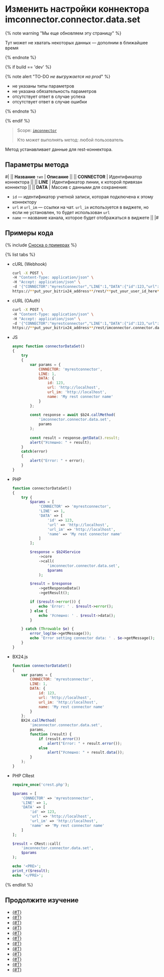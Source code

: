 # Изменить настройки коннектора imconnector.connector.data.set

{% note warning "Мы еще обновляем эту страницу" %}

Тут может не хватать некоторых данных — дополним в ближайшее время

{% endnote %}

{% if build == 'dev' %}

{% note alert "TO-DO _не выгружается на prod_" %}

- не указаны типы параметров
- не указана обязательность параметров
- отсутствует ответ в случае успеха
- отсутствует ответ в случае ошибки
  
{% endnote %}

{% endif %}

> Scope: [`imconnector`](../../scopes/permissions.md)
>
> Кто может выполнять метод: любой пользователь

Метод устанавливает данные для rest-коннектора.

## Параметры метода

#|
|| **Название**
`тип` | **Описание** ||
|| **CONNECTOR** | Идентификатор коннектора ||
|| **LINE** | Идентификатор линии, к которой привязан коннектор ||
|| **DATA** | Массив с данными для сохранения:
- `id` — идентификатор учетной записи, которая подключена к этому коннектору
- `url` и `url_im` — ссылки на чат. `url_im` используется в виджете, но если не установлен, то будет использован `url`
- `name` — название канала, которое будет отображаться в виджете ||
|#

## Примеры кода

{% include [Сноска о примерах](../../../_includes/examples.md) %}

{% list tabs %}

- cURL (Webhook)

    ```bash
    curl -X POST \
    -H "Content-Type: application/json" \
    -H "Accept: application/json" \
    -d '{"CONNECTOR":"myrestconnector","LINE":1,"DATA":{"id":123,"url":"http://localhost","url_im":"http://localhost","name":"My rest connector name"}}' \
    https://**put_your_bitrix24_address**/rest/**put_your_user_id_here**/**put_your_webbhook_here**/imconnector.connector.data.set
    ```

- cURL (OAuth)

    ```bash
    curl -X POST \
    -H "Content-Type: application/json" \
    -H "Accept: application/json" \
    -d '{"CONNECTOR":"myrestconnector","LINE":1,"DATA":{"id":123,"url":"http://localhost","url_im":"http://localhost","name":"My rest connector name"},"auth":"**put_access_token_here**"}' \
    https://**put_your_bitrix24_address**/rest/imconnector.connector.data.set
    ```

- JS


    ```js
    async function connectorDataSet()
    {
        try
        {
            var params = {
                CONNECTOR: 'myrestconnector',
                LINE: 1,
                DATA: {
                    id: 123,
                    url: 'http://localhost',
                    url_im: 'http://localhost',
                    name: 'My rest connector name'
                }
            };
            
            const response = await $b24.callMethod(
                'imconnector.connector.data.set',
                params
            );
            
            const result = response.getData().result;
            alert("Успешно: " + result);
        }
        catch(error)
        {
            alert("Error: " + error);
        }
    }
    ```

- PHP


    ```php
    function connectorDataSet()
    {
        try {
            $params = [
                'CONNECTOR' => 'myrestconnector',
                'LINE' => 1,
                'DATA' => [
                    'id' => 123,
                    'url' => 'http://localhost',
                    'url_im' => 'http://localhost',
                    'name' => 'My rest connector name'
                ]
            ];
    
            $response = $b24Service
                ->core
                ->call(
                    'imconnector.connector.data.set',
                    $params
                );
    
            $result = $response
                ->getResponseData()
                ->getResult();
    
            if ($result->error()) {
                echo 'Error: ' . $result->error();
            } else {
                echo 'Успешно: ' . $result->data();
            }
    
        } catch (Throwable $e) {
            error_log($e->getMessage());
            echo 'Error setting connector data: ' . $e->getMessage();
        }
    }
    ```

- BX24.js

    ```js
    function connectorDataSet()
    {
        var params = {
            CONNECTOR: 'myrestconnector',
            LINE: 1,
            DATA: {
                id: 123,
                url: 'http://localhost',
                url_im: 'http://localhost',
                name: 'My rest connector name'
            }
        };
        BX24.callMethod(
            'imconnector.connector.data.set',
            params,
            function (result) {
                if (result.error())
                    alert("Error: " + result.error());
                else
                    alert("Успешно: " + result.data());
            }
        );
    }
    ```

- PHP CRest

    ```php
    require_once('crest.php');

    $params = [
        'CONNECTOR' => 'myrestconnector',
        'LINE' => 1,
        'DATA' => [
            'id' => 123,
            'url' => 'http://localhost',
            'url_im' => 'http://localhost',
            'name' => 'My rest connector name'
        ]
    ];

    $result = CRest::call(
        'imconnector.connector.data.set',
        $params
    );

    echo '<PRE>';
    print_r($result);
    echo '</PRE>';
    ```

{% endlist %}

## Продолжите изучение 

- [{#T}](./imconnector-register.md)
- [{#T}](./imconnector-activate.md)
- [{#T}](./imconnector-deactivate.md)
- [{#T}](./imconnector-status.md)
- [{#T}](./imconnector-list.md)
- [{#T}](./imconnector-unregister.md)
- [{#T}](./imconnector-send-messages.md)
- [{#T}](./imconnector-update-messages.md)
- [{#T}](./imconnector-delete-messages.md)
- [{#T}](./imconnector-send-status-delivery.md)
- [{#T}](./imconnector-send-status-reading.md)
- [{#T}](../../../tutorials/openlines/example-connector.md)